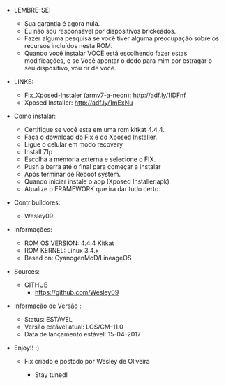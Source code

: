 ﻿

   - LEMBRE-SE:
   
        - Sua garantia é agora nula.
        - Eu não sou responsável por dispositivos brickeados.
        - Fazer alguma pesquisa se você tiver alguma preocupação sobre os recursos incluídos nesta ROM.
        - Quando você instalar VOCÊ está escolhendo fazer estas modificações, e se Você apontar o dedo para mim por estragar o seu dispositivo, vou rir de você.

   
   
   
   - LINKS:
   
      -  Fix_Xposed-Instaler (armv7-a-neon): http://adf.ly/1lDFnf
      -  Xposed Installer: http://adf.ly/1mExNu
   
   
   
   
   - Como instalar:
      - Certifique se você esta em uma rom kitkat 4.4.4.
      - Faça o download do Fix e do Xposed Installer.
      - Ligue o celular em modo recovery
      - Install ZIp
      - Escolha a memoria externa e selecione o FIX.
      - Push a barra até o final para começar a instalar
      - Após terminar dê Reboot system.
      - Quando iniciar instale o app  (Xposed Installer.apk)
      - Atualize o FRAMEWORK que ira dar tudo certo.


   - Contribuildores:
      - Wesley09


   - Informações:  
      - ROM OS VERSION: 4.4.4 Kitkat
      - ROM KERNEL: Linux 3.4.x
      - Based on: CyanogenMoD/LineageOS



   - Sources:
      - GITHUB
         - https://github.com/Wesley09



   - Informação de Versão :
      - Status: ESTÁVEL
      - Versão estável atual: LOS/CM-11.0
      - Data de lançamento estável: 15-04-2017
   
   
   - Enjoy!! :)

      - Fix criado e postado por Wesley de Oliveira 

         - Stay tuned!
